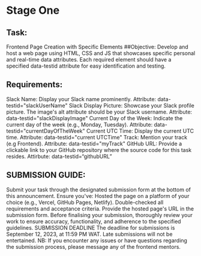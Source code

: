 # Stage One
## Task:
Frontend Page Creation with Specific Elements
##Objective:
Develop and host a web page using HTML, CSS and JS that showcases specific personal and real-time data attributes. Each required element should have a specified data-testid attribute for easy identification and testing.
## Requirements:
Slack Name:
Display your Slack name prominently. 
Attribute: data-testid="slackUserName"
Slack Display Picture: 
Showcase your Slack profile picture.
The image's alt attribute should be your Slack username. 
Attribute: data-testid="slackDisplayImage"
Current Day of the Week:
Indicate the current day of the week (e.g., Monday, Tuesday).
Attribute: data-testid="currentDayOfTheWeek"
Current UTC Time:
Display the current UTC time.
Attribute: data-testid="current UTCTime"
Track:
Mention your track (e.g Frontend).
Attribute: data-testid="myTrack"
GitHub URL:
Provide a clickable link to your GitHub repository where the source code for this task resides.
Attirbute: data-testid=“githubURL”
## SUBMISSION GUIDE:
Submit your task through the designated submission form at the bottom of this announcement.  Ensure you've:
Hosted the page on a platform of your choice (e.g., Vercel, GitHub Pages, Netlify).
Double-checked all requirements and acceptance criteria.
Provide the hosted page's URL in the submission form.
Before finalising your submission, thoroughly review your work to ensure accuracy, functionality, and adherence to the specified guidelines.
SUBMISSION DEADLINE
The deadline for submissions is September 12, 2023, at 11:59 PM WAT. Late submissions will not be entertained.
NB: If you encounter any issues or have questions regarding the submission process, please message any of the frontend mentors.

